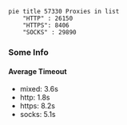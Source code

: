 
```mermaid
pie title 57330 Proxies in list
    "HTTP" : 26150
    "HTTPS": 8406
    "SOCKS" : 29890
```

### Some Info
#### Average Timeout

- mixed: 3.6s
- http: 1.8s
- https: 8.2s
- socks: 5.1s